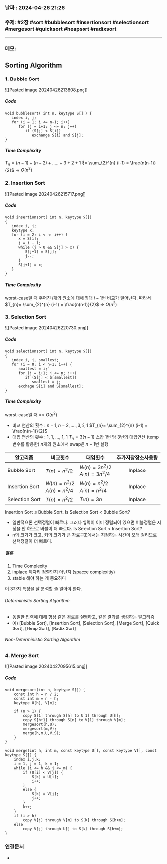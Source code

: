 
### 날짜 : 2024-04-26 21:26

### 주제: #2장 #sort #bubblesort #insertionsort #selectionsort #mergesort #quicksort #heapsort #radixsort 

---
### 메모: 
## Sorting Algorithm
### 1. Bubble Sort
![[Pasted image 20240426213808.png]]
##### Code
```
void bubblesort( int n, keytype S[] ) {
   index i, j;
   for (i = 1; i <= n-1; i++)
      for (j = i+1; j <= n; j++)
         if (S[j] < S[i])
            exchange S[i] and S[j];
}
```

##### Time Complexity
$T_{n} = (n-1) + (n-2) + ..... + 3 + 2 + 1$ 
$= \sum_{2}^{n} (i-1) = \frac{n(n-1)}{2}$
=> $O(n^2)$

### 2. Insertion Sort
![[Pasted image 20240426215717.png]]
##### Code
```
void insertionsort( int n, keytype S[])
{
   index i, j;
   keytype x;
   for (i = 2; i < n; i++) {
      x = S[i];
      j = i - 1;
      while (j > 0 && S[j] > x) {
         S[j+1] = S[j];
         j--;
      }
      S[j+1] = x;
   }
}
```

##### Time Complexity
worst-case일 때
주어진 $i$개의 원소에 대해 최대 $i-1$번 비교가 일어난다.
따라서 
$T_{n}= \sum_{2}^{n} (i-1) = \frac{n(n-1)}{2}$ => $O(n^{2})$

### 3. Selection Sort 
![[Pasted image 20240426220730.png]]
##### Code
```
void selectionsort( int n, keytype S[])
{
   index i, j, smallest;
   for (i = 0; i < n-1; i++) {
      smallest = i;`
      for (j = i+1; j <= n; j++)
         if (S[j] < S[smallest])
            smallest = j;
      exchage S[i] and S[smallest];`
}
```
##### Time Complexity
worst-case일 때 => $O(n^2)$
- 비교 연산의 횟수 : $n-1, n-2, …., 3, 2, 1$
  $T_{n}= \sum_{2}^{n} (i-1) = \frac{n(n-1)}{2}$
- 대입 연산의 횟수 : 1, 1, ..., 1, 1
  $T_{n} = 3(n-1)$
  스왑 1번 당 3번의 대입연산 (temp 변수를 활용한)
  $n$개의 원소에서 swap은 $n-1$번 실행


| 알고리즘           | 비교횟수                             | 대입횟수                               | 추가저장장소사용량 |
| -------------- | -------------------------------- | ---------------------------------- | :-------: |
| Bubble Sort    | $T(n) = n^2/2$                   | $W(n) = 3n^2/2$<br>$A(n) = 3n^2/4$ |  Inplace  |
| Insertion Sort | $W(n) = n^2/2$<br>$A(n) = n^2/4$ | $W(n) = n^2/2$<br>$A(n) = n^2/4$   |  Inplace  |
| Selection Sort | $T(n) = n^2/2$                   | $T(n) = 3n$                        |  Inplace  |
Insertion Sort $\leq$ Bubble Sort.
Is Selection Sort < Bubble Sort?
- 일반적으론 선택정렬이 빠르다. 그러나 입력이 이미 정렬되어 있으면 버블정렬은 지정을 안 하므로 버블이 더 빠르다.
Is Selection Sort < Insertion Sort?
- n의 크기가 크고, 키의 크기가 큰 자료구조에서는 지정하는 시간이 오래 걸리므로 선택정렬이 더 빠르다.

##### 결론
1. Time Complexity
2. inplace 제자리 정렬인지 아닌지 (spacce complexitiy)
3. stable 해야 하는 게 중요하다

이 3가지 특성을 잘 분석할 줄 알아야 한다.

###### Deterministic Sorting Algorithm
- 동일한 입력에 대해 항상 같은 경로를 실행하고, 같은 결과를 생성하는 알고리즘
- 예) [Bubble Sort], [Insertion Sort], [Selection Sort], [Merge Sort], [Quick Sort], [Heap Sort], [Radix Sort]
###### Non-Deterministic Sorting Algorithm


### 4. Merge Sort 
![[Pasted image 20240427095615.png]]

##### Code
```
void mergesort(int n, keytype S[]) {
	const int h = n / 2;
	const int m = n - h;
	keytype U[h], V[m];

	if (n > 1) {
		copy S[1] through S[h] to U[1] through U[h];
		copy S[h+1] through S[n] to V[1] through V[m];
		mergesort(h,U);
		mergesort(m,V);
		merge(h,m,U,V,S); 
	}
}
```

```
void merge(int h, int m, const keytype U[], const keytype V[], const keytype S[]) {
	index i,j,k;
	i = 1, j = 1, k = 1;
	while (i <= h && j <= m) {
		if (U[i] < V[j]) {
			S[k] = U[i];
			i++;
		}
		else {
			S[k] = V[j];
			j++;
		}
		k++;
	}
	if (i > h)
		copy V[j] through V[m] to S[k] through S[h+m];
	else
		copy V[j] through U[] to S[k] through S[h+m];
}
```

### 연결문서
-